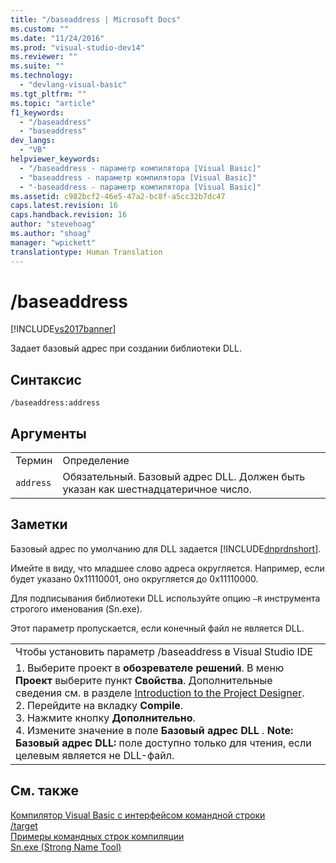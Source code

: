 ```yaml
---
title: "/baseaddress | Microsoft Docs"
ms.custom: ""
ms.date: "11/24/2016"
ms.prod: "visual-studio-dev14"
ms.reviewer: ""
ms.suite: ""
ms.technology: 
  - "devlang-visual-basic"
ms.tgt_pltfrm: ""
ms.topic: "article"
f1_keywords: 
  - "/baseaddress"
  - "baseaddress"
dev_langs: 
  - "VB"
helpviewer_keywords: 
  - "/baseaddress - параметр компилятора [Visual Basic]"
  - "baseaddress - параметр компилятора [Visual Basic]"
  - "-baseaddress - параметр компилятора [Visual Basic]"
ms.assetid: c982bcf2-46e5-47a2-bc8f-a5cc32b7dc47
caps.latest.revision: 16
caps.handback.revision: 16
author: "stevehoag"
ms.author: "shoag"
manager: "wpickett"
translationtype: Human Translation
---
```

# /baseaddress
[!INCLUDE[vs2017banner](../../../csharp/includes/vs2017banner.md)]

Задает базовый адрес при создании библиотеки DLL.  
  
## Синтаксис  
  
```  
/baseaddress:address  
```  
  
## Аргументы  
  
|||  
|-|-|  
|Термин|Определение|  
|`address`|Обязательный.  Базовый адрес DLL.  Должен быть указан как шестнадцатеричное число.|  
  
## Заметки  
 Базовый адрес по умолчанию для DLL задается [!INCLUDE[dnprdnshort](../../../csharp/getting-started/includes/dnprdnshort_md.md)].  
  
 Имейте в виду, что младшее слово адреса округляется.  Например, если будет указано 0x11110001, оно округляется до 0x11110000.  
  
 Для подписывания библиотеки DLL используйте опцию `–R` инструмента строгого именования \(Sn.exe\).  
  
 Этот параметр пропускается, если конечный файл не является DLL.  
  
||  
|-|  
|Чтобы установить параметр \/baseaddress в Visual Studio IDE|  
|1.  Выберите проект в **обозревателе решений**.  В меню **Проект** выберите пункт **Свойства**.  Дополнительные сведения см. в разделе [Introduction to the Project Designer](http://msdn.microsoft.com/ru-ru/898dd854-c98d-430c-ba1b-a913ce3c73d7).<br />2.  Перейдите на вкладку **Compile**.<br />3.  Нажмите кнопку **Дополнительно**.<br />4.  Измените значение в поле **Базовый адрес DLL** . **Note:**      **Базовый адрес DLL:** поле доступно только для чтения, если целевым является не DLL\-файл.|  
  
## См. также  
 [Компилятор Visual Basic с интерфейсом командной строки](../../../visual-basic/reference/command-line-compiler/index.md)   
 [\/target](../../../visual-basic/reference/command-line-compiler/target.md)   
 [Примеры командных строк компиляции](../../../visual-basic/reference/command-line-compiler/sample-compilation-command-lines.md)   
 [Sn.exe \(Strong Name Tool\)](../Topic/Sn.exe%20\(Strong%20Name%20Tool\).md)